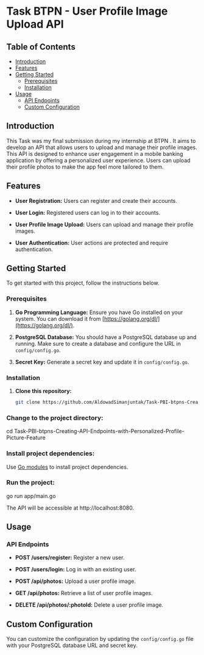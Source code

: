 # Task BTPN - User Profile Image Upload API

## Table of Contents
- [Introduction](#introduction)
- [Features](#features)
- [Getting Started](#getting-started)
  - [Prerequisites](#prerequisites)
  - [Installation](#installation)
- [Usage](#usage)
  - [API Endpoints](#api-endpoints)
  - [Custom Configuration](#custom-configuration)

## Introduction

This Task was my final submission during my internship at BTPN . It aims to develop an API that allows users to upload and manage their profile images. This API is designed to enhance user engagement in a mobile banking application by offering a personalized user experience. Users can upload their profile photos to make the app feel more tailored to them.

## Features

- **User Registration:** Users can register and create their accounts.

- **User Login:** Registered users can log in to their accounts.

- **User Profile Image Upload:** Users can upload and manage their profile images.

- **User Authentication:** User actions are protected and require authentication.

## Getting Started

To get started with this project, follow the instructions below.

### Prerequisites

1. **Go Programming Language:** Ensure you have Go installed on your system. You can download it from [https://golang.org/dl/](https://golang.org/dl/).

2. **PostgreSQL Database:** You should have a PostgreSQL database up and running. Make sure to create a database and configure the URL in `config/config.go`.

3. **Secret Key:** Generate a secret key and update it in `config/config.go`.

### Installation

1. **Clone this repository:**

   ```sh
   git clone https://github.com/AldowadSimanjuntak/Task-PBI-btpns-Creating-API-Endpoints-with-Personalized-Profile-Picture-Feature.git
### Change to the project directory:
cd Task-PBI-btpns-Creating-API-Endpoints-with-Personalized-Profile-Picture-Feature

### Install project dependencies:
Use [Go modules](https://golang.org/ref/mod) to install project dependencies.

### Run the project:
go run app/main.go

The API will be accessible at http://localhost:8080.

## Usage

### API Endpoints

- **POST /users/register:** Register a new user.

- **POST /users/login:** Log in with an existing user.

- **POST /api/photos:** Upload a user profile image.

- **GET /api/photos:** Retrieve a list of user profile images.

- **DELETE /api/photos/:photoId:** Delete a user profile image.

## Custom Configuration

You can customize the configuration by updating the `config/config.go` file with your PostgreSQL database URL and secret key.
